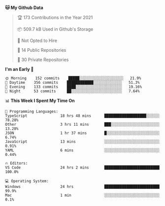 <!--START_SECTION:waka-->
**🐱 My Github Data** 

> 🏆 173 Contributions in the Year 2021
 > 
> 📦 509.7 kB Used in Github's Storage 
 > 
> 🚫 Not Opted to Hire
 > 
> 📜 14 Public Repositories 
 > 
> 🔑 30 Private Repositories  
 > 
**I'm an Early 🐤** 

```text
🌞 Morning    152 commits    █████░░░░░░░░░░░░░░░░░░░░   21.9% 
🌆 Daytime    356 commits    ████████████░░░░░░░░░░░░░   51.3% 
🌃 Evening    133 commits    ████░░░░░░░░░░░░░░░░░░░░░   19.16% 
🌙 Night      53 commits     ██░░░░░░░░░░░░░░░░░░░░░░░   7.64%

```


📊 **This Week I Spent My Time On** 

```text
💬 Programming Languages: 
TypeScript               18 hrs 48 mins      ███████████████████░░░░░░   78.28% 
Other                    3 hrs 11 mins       ███░░░░░░░░░░░░░░░░░░░░░░   13.28% 
JSON                     1 hr 37 mins        █░░░░░░░░░░░░░░░░░░░░░░░░   6.74% 
JavaScript               13 mins             ░░░░░░░░░░░░░░░░░░░░░░░░░   0.91% 
YAML                     6 mins              ░░░░░░░░░░░░░░░░░░░░░░░░░   0.44%

🔥 Editors: 
VS Code                  24 hrs 2 mins       █████████████████████████   100.0%

💻 Operating System: 
Windows                  24 hrs              █████████████████████████   99.9% 
Mac                      1 min               ░░░░░░░░░░░░░░░░░░░░░░░░░   0.1%

```


<!--END_SECTION:waka-->

